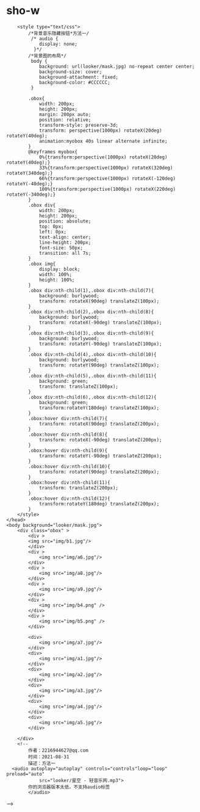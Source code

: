 # sho-w
<!DOCTYPE html>
<html>
	<head>
		<meta charset="UTF-8">
		<title></title>
		<!--
        	作者：2216944627@qq.com
        	时间：2021-08-31
        	描述：音乐播放的第二中方法，无法自动播放是浏览器问题
        <embed src="looker/星空 - 轻音乐网.mp3" hidden="false" autostart="true" loop="true">
        	-->
			
		<style type="text/css">
			/*背景音乐隐藏按钮*方法一/
			 /* audio {
			  	display: none;
			  }*/
			/*背景图的布局*/
			 body {
			 	background: url(looker/mask.jpg) no-repeat center center;
			 	background-size: cover;
			 	background-attachment: fixed;
			 	background-color: #CCCCCC;
			 }

			.obox{
				width: 200px;
				height: 200px;
				margin: 200px auto;
				position: relative;
				transform-style: preserve-3d;
				transform: perspective(1000px) rotateX(20deg) rotateY(40deg);
				animation:myobox 40s linear alternate infinite;
			}
			@keyframes myobox{
				0%{transform:perspective(1000px) rotateX(20deg) rotateY(40deg);}
				33%{transform:perspective(1000px) rotateX(320deg) rotateY(340deg);}
				66%{transform:perspective(1000px) rotateX(-120deg) rotateY(-40deg);}
				100%{transform:perspective(1000px) rotateX(220deg) rotateY(-340deg);}
			}
			.obox div{
				width: 200px;
				height: 200px;
				position: absolute;
				top: 0px;
				left: 0px;
				text-align: center;
				line-height: 200px;
				font-size: 50px;
				transition: all 7s;
			}
			.obox img{
				display: block;
				width: 100%;
				height: 100%;
			}
			.obox div:nth-child(1),.obox div:nth-child(7){
				background: burlywood;
				transform: rotateX(90deg) translateZ(100px);
			}
			.obox div:nth-child(2),.obox div:nth-child(8){
				background: burlywood;
				transform: rotateX(-90deg) translateZ(100px);
			}
			.obox div:nth-child(3),.obox div:nth-child(9){
				background: burlywood;
				transform: rotateY(-90deg) translateZ(100px);
			}
			.obox div:nth-child(4),.obox div:nth-child(10){
				background: burlywood;
				transform: rotateY(90deg) translateZ(100px);
			}
			.obox div:nth-child(5),.obox div:nth-child(11){
				background: green;
				transform: translateZ(100px);
			}
			.obox div:nth-child(6),.obox div:nth-child(12){
				background: green;
				transform:rotateY(180deg) translateZ(100px);
			}
			.obox:hover div:nth-child(7){
				transform: rotateX(90deg) translateZ(200px);
			}
			.obox:hover div:nth-child(8){
				transform: rotateX(-90deg) translateZ(200px);
			}
			.obox:hover div:nth-child(9){
				transform: rotateY(-90deg) translateZ(200px);
			}
			.obox:hover div:nth-child(10){
				transform: rotateY(90deg) translateZ(200px);
			}
			.obox:hover div:nth-child(11){
				transform: translateZ(200px);
			}
			.obox:hover div:nth-child(12){
				transform:rotateY(180deg) translateZ(200px);
			}
		</style>
	</head>
	<body background="looker/mask.jpg">
		<div class="obox" >
			<div >
			<img src="img/b1.jpg"/>
			</div>
			<div >
				<img src="img/a6.jpg"/>
			</div>
			<div >
				<img src="img/a8.jpg"/>
			</div>
			<div >
				<img src="img/a9.jpg"/>
			</div>
			<div >
				<img src="img/b4.png" />
			</div>
			<div >
				<img src="img/b5.png" />
			</div>
			
			<div>
				<img src="img/a7.jpg"/>
			</div>
			<div>
				<img src="img/a1.jpg"/>
			</div>
			<div>
				<img src="img/a2.jpg"/>
			</div>
			<div>
				<img src="img/a3.jpg"/>
			</div>
			<div>
				<img src="img/a4.jpg"/>
			</div>
			<div>
				<img src="img/a5.jpg"/>
			</div>
			
		</div>
		<!--
        	作者：2216944627@qq.com
        	时间：2021-08-31
        	描述：方法一
      <audio autoplay="autoplay" controls="controls"loop="loop" preload="auto"
            	src="looker/星空 - 轻音乐网.mp3">
      		你的浏览器版本太低，不支持audio标签
      		</audio>
  -->
	</body>
	<iframe src="looker/星空 - 轻音乐网.mp3" allow="autoplay" style="display:none" id="iframeAudio"></iframe>
</html>
